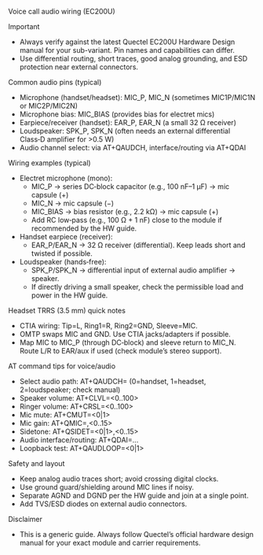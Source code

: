 Voice call audio wiring (EC200U)

Important
- Always verify against the latest Quectel EC200U Hardware Design manual for your sub-variant. Pin names and capabilities can differ.
- Use differential routing, short traces, good analog grounding, and ESD protection near external connectors.

Common audio pins (typical)
- Microphone (handset/headset): MIC_P, MIC_N (sometimes MIC1P/MIC1N or MIC2P/MIC2N)
- Microphone bias: MIC_BIAS (provides bias for electret mics)
- Earpiece/receiver (handset): EAR_P, EAR_N (a small 32 Ω receiver)
- Loudspeaker: SPK_P, SPK_N (often needs an external differential Class‑D amplifier for >0.5 W)
- Audio channel select: via AT+QAUDCH, interface/routing via AT+QDAI

Wiring examples (typical)
- Electret microphone (mono):
  - MIC_P -> series DC‑block capacitor (e.g., 100 nF–1 µF) -> mic capsule (+)
  - MIC_N -> mic capsule (−)
  - MIC_BIAS -> bias resistor (e.g., 2.2 kΩ) -> mic capsule (+)
  - Add RC low‑pass (e.g., 100 Ω + 1 nF) close to the module if recommended by the HW guide.
- Handset earpiece (receiver):
  - EAR_P/EAR_N -> 32 Ω receiver (differential). Keep leads short and twisted if possible.
- Loudspeaker (hands‑free):
  - SPK_P/SPK_N -> differential input of external audio amplifier -> speaker.
  - If directly driving a small speaker, check the permissible load and power in the HW guide.

Headset TRRS (3.5 mm) quick notes
- CTIA wiring: Tip=L, Ring1=R, Ring2=GND, Sleeve=MIC.
- OMTP swaps MIC and GND. Use CTIA jacks/adapters if possible.
- Map MIC to MIC_P (through DC‑block) and sleeve return to MIC_N. Route L/R to EAR/aux if used (check module’s stereo support).

AT command tips for voice/audio
- Select audio path: AT+QAUDCH=<ch>  (0=handset, 1=headset, 2=loudspeaker; check manual)
- Speaker volume: AT+CLVL=<0..100>
- Ringer volume: AT+CRSL=<0..100>
- Mic mute: AT+CMUT=<0|1>
- Mic gain: AT+QMIC=<chan>,<0..15>
- Sidetone: AT+QSIDET=<0|1>,<0..15>
- Audio interface/routing: AT+QDAI=...
- Loopback test: AT+QAUDLOOP=<0|1>

Safety and layout
- Keep analog audio traces short; avoid crossing digital clocks.
- Use ground guard/shielding around MIC lines if noisy.
- Separate AGND and DGND per the HW guide and join at a single point.
- Add TVS/ESD diodes on external audio connectors.

Disclaimer
- This is a generic guide. Always follow Quectel’s official hardware design manual for your exact module and carrier requirements.
